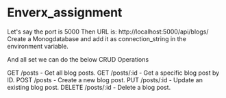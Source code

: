 # Enverx_assignment

Let's say the port is 5000
Then URL is: http://localhost:5000/api/blogs/
Create a Monogdatabase and add it as connection_string in the environment variable.

And all set we can do the below CRUD Operations

GET /posts - Get all blog posts.
GET /posts/:id - Get a specific blog post by ID.
POST /posts - Create a new blog post.
PUT /posts/:id - Update an existing blog post.
DELETE /posts/:id - Delete a blog post.

